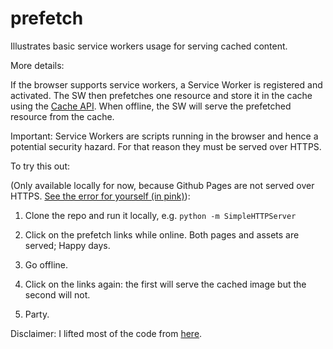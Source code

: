# prefetch

Illustrates basic service workers usage for serving cached content.

More details:

If the browser supports service workers, a Service Worker is registered and activated.
The SW then prefetches one resource and store it in the cache using the [Cache API](https://developer.mozilla.org/en-US/docs/Web/API/Cache).
When offline, the SW will serve the prefetched resource from the cache.

Important: Service Workers are scripts running in the browser and hence a potential security hazard.
For that reason they must be served over HTTPS.

To try this out:

(Only available locally for now, because Github Pages are not served over HTTPS. [See the error for yourself (in pink)](http://www.simoneduca.com/prefetch)):

1. Clone the repo and run it locally, e.g. `python -m SimpleHTTPServer`

2. Click on the prefetch links while online. Both pages and assets are served; Happy days.

3. Go offline.

4. Click on the links again: the first will serve the cached image but the second will not.

5. Party.

Disclaimer: I lifted most of the code from [here](https://github.com/GoogleChrome/samples/tree/gh-pages/service-worker/prefetch). 